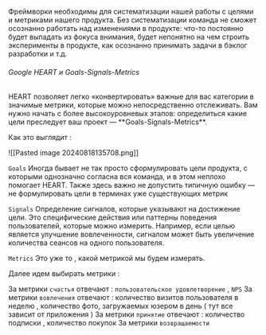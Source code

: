 Фреймворки необходимы для систематизации нашей работы с целями и метриками нашего продукта. Без систематизации команда не сможет осознанно работать над изменениями в продукте: что-то постоянно будет выпадать из фокуса внимания, будет непонятно на чем строить эксперименты в продукте, как осознанно принимать задачи в бэклог разработки и т.д. 

<h6>Google HEART и Goals-Signals-Metrics</h6>
HEART позволяет легко «конвертировать» важные для вас категории в значимые метрики, которые можно непосредственно отслеживать. Вам нужно начать с более высокоуровневых этапов: определиться какие цели преследует ваш проект — **Goals-Signals-Metrics**.

Как это выглядит : 

![[Pasted image 20240818135708.png]]

`Goals`
Иногда бывает не так просто сформулировать цели продукта, с которыми однозначно согласна вся команда, и в этом неплохо помогает HEART. Также здесь важно не допустить типичную ошибку — не формулировать цели в терминах уже существующих метрик

`Signals`
Определение сигналов, которые указывают на достижение цели. Это специфические действия или паттерны поведения пользователей, которые можно измерить. Например, если целью является улучшение вовлеченности, сигналом может быть увеличение количества сеансов на одного пользователя.

`Metrics`
Это уже то , какой метрикой мы будем измерять. 

Далее идем выбирать метрики : 

За метрики `счастья` отвечают : `пользовательское удовлетворение` , `NPS`
За метрики `вовлечения` отвечают : количество визитов пользователя в неделю ,  количество фото, загружаемых юзером в день  ( тут все зависит от приложения  )
За метрики `принятие` отвечают : количество подписки , количество покупок 
За метрики `возвращаемости`
